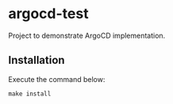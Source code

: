 # argocd-test

Project to demonstrate ArgoCD implementation.

## Installation

Execute the command below:

```shell
make install
```
